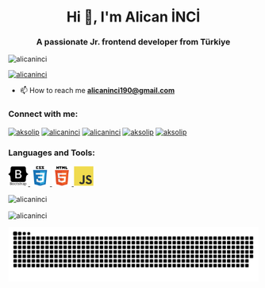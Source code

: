 <h1 align="center">Hi 👋, I'm Alican İNCİ</h1>
<h3 align="center">A passionate Jr. frontend developer from Türkiye</h3>

<p align="left"> <img src="https://komarev.com/ghpvc/?username=alicaninci&label=Profile%20views&color=0e75b6&style=flat" alt="alicaninci" /> </p>

<p align="left"> <a href="https://github.com/ryo-ma/github-profile-trophy"><img src="https://github-profile-trophy.vercel.app/?username=alicaninci" alt="alicaninci" /></a> </p>

- 📫 How to reach me **alicaninci190@gmail.com**

<h3 align="left">Connect with me:</h3>
<p align="left">
<a href="https://codepen.io/aksolip" target="blank"><img align="center" src="https://raw.githubusercontent.com/rahuldkjain/github-profile-readme-generator/master/src/images/icons/Social/codepen.svg" alt="aksolip" height="30" width="40" /></a>
<a href="https://linkedin.com/in/alicaninci" target="blank"><img align="center" src="https://raw.githubusercontent.com/rahuldkjain/github-profile-readme-generator/master/src/images/icons/Social/linked-in-alt.svg" alt="alicaninci" height="30" width="40" /></a>
<a href="[https://stackoverflow.com/users/alicani̇nci](https://stackoverflow.com/users/23211818/alican%c4%b0nci)" target="blank"><img align="center" src="https://raw.githubusercontent.com/rahuldkjain/github-profile-readme-generator/master/src/images/icons/Social/stack-overflow.svg" alt="alicani̇nci" height="30" width="40" /></a>
<a href="https://codesandbox.com/aksolip" target="blank"><img align="center" src="https://raw.githubusercontent.com/rahuldkjain/github-profile-readme-generator/master/src/images/icons/Social/codesandbox.svg" alt="aksolip" height="30" width="40" /></a>
<a href="https://discord.gg/aksolip" target="blank"><img align="center" src="https://raw.githubusercontent.com/rahuldkjain/github-profile-readme-generator/master/src/images/icons/Social/discord.svg" alt="aksolip" height="30" width="40" /></a>
</p>

<h3 align="left">Languages and Tools:</h3>
<p align="left"> <a href="https://getbootstrap.com" target="_blank" rel="noreferrer"> <img src="https://raw.githubusercontent.com/devicons/devicon/master/icons/bootstrap/bootstrap-plain-wordmark.svg" alt="bootstrap" width="40" height="40"/> </a> <a href="https://www.w3schools.com/css/" target="_blank" rel="noreferrer"> <img src="https://raw.githubusercontent.com/devicons/devicon/master/icons/css3/css3-original-wordmark.svg" alt="css3" width="40" height="40"/> </a> <a href="https://www.w3.org/html/" target="_blank" rel="noreferrer"> <img src="https://raw.githubusercontent.com/devicons/devicon/master/icons/html5/html5-original-wordmark.svg" alt="html5" width="40" height="40"/> </a> <a href="https://developer.mozilla.org/en-US/docs/Web/JavaScript" target="_blank" rel="noreferrer"> <img src="https://raw.githubusercontent.com/devicons/devicon/master/icons/javascript/javascript-original.svg" alt="javascript" width="40" height="40"/> </a> </p>

<p><img align="center" src="https://github-readme-stats.vercel.app/api/top-langs?username=alicaninci&show_icons=true&locale=en&layout=compact" alt="alicaninci" /></p>

<p><img align="center" src="https://github-readme-streak-stats.herokuapp.com/?user=alicaninci&" alt="alicaninci" /></p>

<picture>
  <source media="(prefers-color-scheme: dark)" srcset="https://raw.githubusercontent.com/alicaninci/alicaninci/output/github-contribution-grid-snake-dark.svg">
  <source media="(prefers-color-scheme: light)" srcset="https://raw.githubusercontent.com/alicaninci/alicaninci/output/github-contribution-grid-snake.svg">
  <img alt="github contribution grid snake animation" src="https://raw.githubusercontent.com/alicaninci/alicaninci/output/github-contribution-grid-snake.svg">
</picture>
